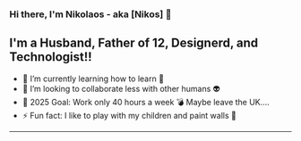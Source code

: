 ### Hi there, I'm Nikolaos - aka [Nikos] 👋

## I'm a Husband, Father of 12, Designerd, and Technologist!!

- 🌱 I’m currently learning how to learn 🤣
- 🤔 I’m looking to collaborate less with other humans 👽 
- 🥅 2025 Goal: Work only 40 hours a week 💣 Maybe leave the UK....
- ⚡ Fun fact: I like to play with my children and paint walls 🥸


---
